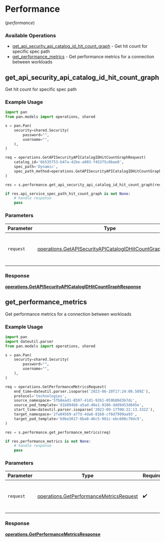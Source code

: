# Performance
(*performance*)

### Available Operations

* [get_api_security_api_catalog_id_hit_count_graph](#get_api_security_api_catalog_id_hit_count_graph) - Get hit count for specific spec path
* [get_performance_metrics](#get_performance_metrics) - Get performance metrics for a connection between workloads

## get_api_security_api_catalog_id_hit_count_graph

Get hit count for specific spec path

### Example Usage

```python
import pan
from pan.models import operations, shared

s = pan.Pan(
    security=shared.Security(
        password="",
        username="",
    ),
)

req = operations.GetAPISecurityAPICatalogIDHitCountGraphRequest(
    catalog_id='6b535753-b47a-42be-a003-f45375c0bae8',
    spec_path='Dynamic',
    spec_path_method=operations.GetAPISecurityAPICatalogIDHitCountGraphSpecPathMethod.DELETE,
)

res = s.performance.get_api_security_api_catalog_id_hit_count_graph(req)

if res.api_service_spec_path_hit_count_graph is not None:
    # handle response
    pass
```

### Parameters

| Parameter                                                                                                                              | Type                                                                                                                                   | Required                                                                                                                               | Description                                                                                                                            |
| -------------------------------------------------------------------------------------------------------------------------------------- | -------------------------------------------------------------------------------------------------------------------------------------- | -------------------------------------------------------------------------------------------------------------------------------------- | -------------------------------------------------------------------------------------------------------------------------------------- |
| `request`                                                                                                                              | [operations.GetAPISecurityAPICatalogIDHitCountGraphRequest](../../models/operations/getapisecurityapicatalogidhitcountgraphrequest.md) | :heavy_check_mark:                                                                                                                     | The request object to use for the request.                                                                                             |


### Response

**[operations.GetAPISecurityAPICatalogIDHitCountGraphResponse](../../models/operations/getapisecurityapicatalogidhitcountgraphresponse.md)**


## get_performance_metrics

Get performance metrics for a connection between workloads

### Example Usage

```python
import pan
import dateutil.parser
from pan.models import operations, shared

s = pan.Pan(
    security=shared.Security(
        password="",
        username="",
    ),
)

req = operations.GetPerformanceMetricsRequest(
    end_time=dateutil.parser.isoparse('2023-06-20T17:24:08.589Z'),
    protocol='technologies',
    source_namespace='5fb8ead1-8597-41d1-9261-059b89d3b7dc',
    source_pod_template='d1b894b8-a5ad-48e1-9106-ddd9453d845e',
    start_time=dateutil.parser.isoparse('2022-09-17T00:22:13.332Z'),
    target_namespace='2fa04569-a77d-4da6-8168-cf6d7999aa93',
    target_pod_template='b9be3017-6ba0-46c5-981c-ebc600c70dc9',
)

res = s.performance.get_performance_metrics(req)

if res.performance_metrics is not None:
    # handle response
    pass
```

### Parameters

| Parameter                                                                                          | Type                                                                                               | Required                                                                                           | Description                                                                                        |
| -------------------------------------------------------------------------------------------------- | -------------------------------------------------------------------------------------------------- | -------------------------------------------------------------------------------------------------- | -------------------------------------------------------------------------------------------------- |
| `request`                                                                                          | [operations.GetPerformanceMetricsRequest](../../models/operations/getperformancemetricsrequest.md) | :heavy_check_mark:                                                                                 | The request object to use for the request.                                                         |


### Response

**[operations.GetPerformanceMetricsResponse](../../models/operations/getperformancemetricsresponse.md)**

